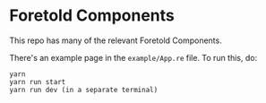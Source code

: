 # Foretold Components

This repo has many of the relevant Foretold Components.

There's an example page in the `example/App.re` file. To run this, do:

```
yarn
yarn run start
yarn run dev (in a separate terminal)
```
